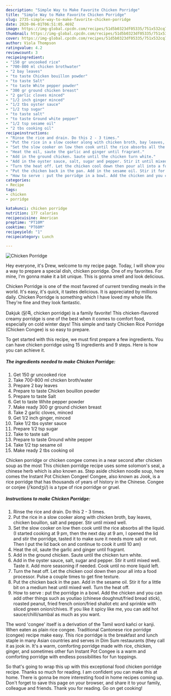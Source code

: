 ```yaml
---
description: "Simple Way to Make Favorite Chicken Porridge"
title: "Simple Way to Make Favorite Chicken Porridge"
slug: 2735-simple-way-to-make-favorite-chicken-porridge
date: 2020-06-01T06:51:05.469Z
image: https://img-global.cpcdn.com/recipes/51d5b0323df05335/751x532cq70/chicken-porridge-recipe-main-photo.jpg
thumbnail: https://img-global.cpcdn.com/recipes/51d5b0323df05335/751x532cq70/chicken-porridge-recipe-main-photo.jpg
cover: https://img-global.cpcdn.com/recipes/51d5b0323df05335/751x532cq70/chicken-porridge-recipe-main-photo.jpg
author: Viola Thompson
ratingvalue: 4.2
reviewcount: 3
recipeingredient:
- "150 gr uncooked rice"
- "700-800 ml chicken brothwater"
- "2 bay leaves"
- "to taste Chicken bouillon powder"
- "to taste Salt"
- "to taste White pepper powder"
- "300 gr ground chicken breast"
- "2 garlic cloves minced"
- "1/2 inch ginger minced"
- "1/2 tbs oyster sauce"
- "1/2 tsp sugar"
- "to taste salt"
- "to taste Ground white pepper"
- "1/2 tsp sesame oil"
- "2 tbs cooking oil"
recipeinstructions:
- "Rinse the rice and drain. Do this 2 - 3 times."
- "Put the rice in a slow cooker along with chicken broth, bay leaves, chicken bouillon, salt and pepper. Stir until mixed well."
- "Set the slow cooker on low then cook until the rice absorbs all the liquid. (I started cooking at 9 pm, then the next day at 9 am, I opened the lid and stir the porridge, tasted it to make sure it needs more salt or not. Then I put the lid back on and continue to cook it until 10 am)"
- "Heat the oil, saute the garlic and ginger until fragrant."
- "Add in the ground chicken. Saute until the chicken turn white."
- "Add in the oyster sauce, salt, sugar and pepper. Stir it until mixed well. Taste it. Add more seasoning if needed. Cook until no more liquid left."
- "Turn the heat off. Let the chicken cool down then pour all into a food processor. Pulse a couple times to get fine texture."
- "Put the chicken back in the pan. Add in the sesame oil. Stir it for a little bit on a medium heat until mixed well. Turn the heat off."
- "How to serve : put the porridge in a bowl. Add the chicken and you can add other things such as youtiao (chinese doughnut/fried bread stick), roasted peanut, fried french onion/fried shallot etc and sprinkle with sliced green onion/chives. If you like it spicy like me, you can add hot sauce/chilli/sambal as much as you want."
categories:
- Recipe
tags:
- chicken
- porridge

katakunci: chicken porridge 
nutrition: 177 calories
recipecuisine: American
preptime: "PT10M"
cooktime: "PT60M"
recipeyield: "1"
recipecategory: Lunch

---
```



![Chicken Porridge](https://img-global.cpcdn.com/recipes/51d5b0323df05335/751x532cq70/chicken-porridge-recipe-main-photo.jpg)

Hey everyone, it's Drew, welcome to my recipe page. Today, I will show you a way to prepare a special dish, chicken porridge. One of my favorites. For mine, I'm gonna make it a bit unique. This is gonna smell and look delicious.

Chicken Porridge is one of the most favored of current trending meals in the world. It's easy, it's quick, it tastes delicious. It is appreciated by millions daily. Chicken Porridge is something which I have loved my whole life. They're fine and they look fantastic.

Dakjuk (닭죽, chicken porridge) is a family favorite! This chicken-flavored creamy porridge is one of the best when it comes to comfort food, especially on cold winter days! This simple and tasty Chicken Rice Porridge (Chicken Congee) is so easy to prepare.


To get started with this recipe, we must first prepare a few ingredients. You can have chicken porridge using 15 ingredients and 9 steps. Here is how you can achieve it.

<!--inarticleads1-->

##### The ingredients needed to make Chicken Porridge:

1. Get 150 gr uncooked rice
1. Take 700-800 ml chicken broth/water
1. Prepare 2 bay leaves
1. Prepare to taste Chicken bouillon powder
1. Prepare to taste Salt
1. Get to taste White pepper powder
1. Make ready 300 gr ground chicken breast
1. Take 2 garlic cloves, minced
1. Get 1/2 inch ginger, minced
1. Take 1/2 tbs oyster sauce
1. Prepare 1/2 tsp sugar
1. Take to taste salt
1. Prepare to taste Ground white pepper
1. Take 1/2 tsp sesame oil
1. Make ready 2 tbs cooking oil


Chicken porridge or chicken congee comes in a near second after chicken soup as the most This chicken porridge recipe uses some solomon&#39;s seal, a chinese herb which is also known as. Step aside chicken noodle soup, here comes the Instant Pot Chicken Congee! Congee, also known as Jook, is a rice porridge that has thousands of years of history in the Chinese. Congee or conjee (/ˈkɒndʒi/) is a type of rice porridge or gruel. 

<!--inarticleads2-->

##### Instructions to make Chicken Porridge:

1. Rinse the rice and drain. Do this 2 - 3 times.
1. Put the rice in a slow cooker along with chicken broth, bay leaves, chicken bouillon, salt and pepper. Stir until mixed well.
1. Set the slow cooker on low then cook until the rice absorbs all the liquid. (I started cooking at 9 pm, then the next day at 9 am, I opened the lid and stir the porridge, tasted it to make sure it needs more salt or not. Then I put the lid back on and continue to cook it until 10 am)
1. Heat the oil, saute the garlic and ginger until fragrant.
1. Add in the ground chicken. Saute until the chicken turn white.
1. Add in the oyster sauce, salt, sugar and pepper. Stir it until mixed well. Taste it. Add more seasoning if needed. Cook until no more liquid left.
1. Turn the heat off. Let the chicken cool down then pour all into a food processor. Pulse a couple times to get fine texture.
1. Put the chicken back in the pan. Add in the sesame oil. Stir it for a little bit on a medium heat until mixed well. Turn the heat off.
1. How to serve : put the porridge in a bowl. Add the chicken and you can add other things such as youtiao (chinese doughnut/fried bread stick), roasted peanut, fried french onion/fried shallot etc and sprinkle with sliced green onion/chives. If you like it spicy like me, you can add hot sauce/chilli/sambal as much as you want.


The word &#39;congee&#39; itself is a derivation of the Tamil word kañci or kanji. When eaten as plain rice congee. Traditional Cantonese rice porridge (congee) recipe make easy. This rice porridge is the breakfast and lunch staple in many Asian countries and serves in Dim Sum restaurants (they call it as jook in. It&#39;s a warm, comforting porridge made with rice, chicken, ginger, and sometimes other fun Instant Pot Congee is a warm and comforting porridge with endless possibilities for fun toppings. 

So that's going to wrap this up with this exceptional food chicken porridge recipe. Thanks so much for reading. I am confident you can make this at home. There is gonna be more interesting food in home recipes coming up. Don't forget to save this page on your browser, and share it to your family, colleague and friends. Thank you for reading. Go on get cooking!
